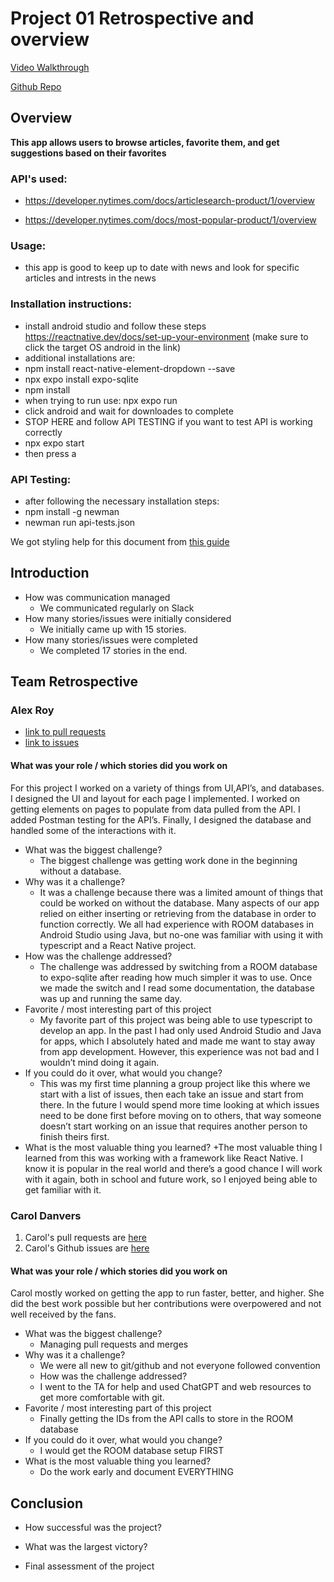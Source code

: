 
# Project 01 Retrospective and overview

[Video Walkthrough](https://www.youtube.com/watch?v=o-YBDTqX_ZU) 
<!-- Ads have really ruined rick-rolling. -->
[Github Repo](https://github.com/dclinkenbeard/MyDemoApplication)

## Overview
**This app allows users to browse articles, favorite them, and get suggestions based on their favorites**

### API's used: 
- https://developer.nytimes.com/docs/articlesearch-product/1/overview

- https://developer.nytimes.com/docs/most-popular-product/1/overview


### Usage:
- this app is good to keep up to date with news and look for specific articles and intrests in the news 

### Installation instructions:
- install android studio and follow these steps https://reactnative.dev/docs/set-up-your-environment  (make sure to click the target OS android in the link)
- additional installations are:
- npm install react-native-element-dropdown --save
- npx expo install expo-sqlite
- npm install
- when trying to run use: npx expo run
- click android and wait for downloades to complete
- STOP HERE and follow API TESTING if you want to test API is working correctly
- npx expo start
- then press a 

### API Testing:
- after following the necessary installation steps:
- npm install -g newman 
- newman run api-tests.json

We got styling help for this document from [this guide](https://docs.github.com/en/get-started/writing-on-github/getting-started-with-writing-and-formatting-on-github/basic-writing-and-formatting-syntax)

## Introduction

+ How was communication managed
  + We communicated regularly on Slack
+ How many stories/issues were initially considered
  + We initially came up with 15 stories.
+ How many stories/issues were completed
  + We completed 17 stories in the end. 

## Team Retrospective

### Alex Roy

- [link to pull requests](https://github.com/alexr415/438-project-1-gorup-10/pulls?q=is%3Apr+is%3Aclosed+assignee%3Aalexr415)
- [link to issues](https://github.com/alexr415/438-project-1-gorup-10/issues?q=is%3Aissue+is%3Aclosed+assignee%3Aalexr415)

#### What was your role / which stories did you work on
For this project I worked on a variety of things from UI,API’s, and databases. I designed the UI and layout for each page I implemented. I worked on getting elements on pages to populate from data pulled from the API. I added Postman testing for the API’s. Finally, I designed the database and handled some of the interactions with it. 

+ What was the biggest challenge?
  + The biggest challenge was getting work done in the beginning without a database.
+ Why was it a challenge?
  + It was a challenge because there was a limited amount of things that could be worked on without the database. Many aspects of our app relied on either inserting or retrieving from the database in order to function correctly. We all had experience with ROOM databases in Android Studio using Java, but no-one was familiar with using it with typescript and a React Native project. 
+ How was the challenge addressed?
  + The challenge was addressed by switching from a ROOM database to expo-sqlite after reading how much simpler it was to use. Once we made the switch and I read some documentation,  the database was up and running the same day.
+ Favorite / most interesting part of this project
  + My favorite part of this project was being able to use typescript to develop an app. In the past I had only used Android Studio and Java for apps, which I absolutely hated and made me want to stay away from app development. However, this experience was not bad and I wouldn’t mind doing it again.
+ If you could do it over, what would you change?
  + This was my first time planning a group project like this where we start with a list of issues, then each take an issue and start from there. In the future I would spend more time looking at which issues need to be done first before moving on to others, that way someone doesn’t start working on an issue that requires another person to finish theirs first. 
+ What is the most valuable thing you learned?
  +The most valuable thing I learned from this was working with a framework like React Native. I know it is popular in the real world and there’s a good chance I will work with it again, both in school and future work, so I enjoyed being able to get familiar with it. 

### Carol Danvers
1. Carol's pull requests are [here](https://github.com/Jonathan-Welham/Bits-Bots/pulls/@CarolDanvers)
1. Carol's Github issues are [here](https://github.com/FedericoRubino/cst438_project2/issues/created_by/@FedericoRubino)

#### What was your role / which stories did you work on
Carol mostly worked on getting the app to run faster, better, and higher.  She did the best work possible but her contributions were overpowered and not well received by the fans.

+ What was the biggest challenge? 
  + Managing pull requests and merges
+ Why was it a challenge?
  + We were all new to git/github and not everyone followed convention
  + How was the challenge addressed?
  + I went to the TA for help and used ChatGPT and web resources to get more comfortable with git.
+ Favorite / most interesting part of this project
  + Finally getting the IDs from the API calls to store in the ROOM database
+ If you could do it over, what would you change?
  + I would get the ROOM database setup FIRST
+ What is the most valuable thing you learned?
  + Do the work early and document EVERYTHING


## Conclusion

- How successful was the project?

- What was the largest victory?

- Final assessment of the project
